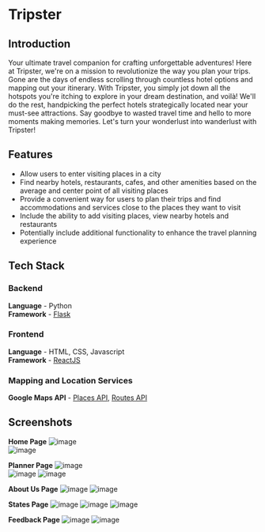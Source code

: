 # Tripster
## Introduction 
Your ultimate travel companion for crafting unforgettable adventures! Here at Tripster, we're on a mission to revolutionize the way you plan your trips. Gone are the days of endless scrolling through countless hotel options and mapping out your itinerary. With Tripster, you simply jot down all the hotspots you're itching to explore in your dream destination, and voilà! We'll do the rest, handpicking the perfect hotels strategically located near your must-see attractions. Say goodbye to wasted travel time and hello to more moments making memories. Let's turn your wonderlust into wanderlust with Tripster!

## Features
- Allow users to enter visiting places in a city
- Find nearby hotels, restaurants, cafes, and other amenities based on the average and center point of all visiting places
- Provide a convenient way for users to plan their trips and find accommodations and services close to the places they want to visit
- Include the ability to add visiting places, view nearby hotels and restaurants
- Potentially include additional functionality to enhance the travel planning experience

## Tech Stack
### Backend 
**Language** - Python\
**Framework** - [Flask](https://flask.palletsprojects.com/en/3.0.x/api/) 

### Frontend 
**Language** - HTML, CSS, Javascript\
**Framework** - [ReactJS](https://react.dev/) 

### Mapping and Location Services
**Google Maps API** - [Places API](https://developers.google.com/maps/documentation/places/web-service), [Routes API](https://developers.google.com/maps/documentation/routes)

## Screenshots
**Home Page**
![image](https://github.com/TripsterI/Tripster/assets/75667699/b992e64c-b25c-49a8-ad7d-7a6a31da8958)\
![image](https://github.com/TripsterI/Tripster/assets/75667699/394563b9-3c22-4d62-bd97-99d1a49f68c1) 

**Planner Page**
![image](https://github.com/TripsterI/Tripster/assets/75667699/5e123fc8-7659-4152-9e9b-4c0858218218)\
![image](https://github.com/TripsterI/Tripster/assets/75667699/303026d3-da3a-4c31-9a5a-1223b80d1991)
![image](https://github.com/TripsterI/Tripster/assets/75667699/e1bc12dd-a499-4e9c-af6b-ddc593078f92)

**About Us Page**
![image](https://github.com/TripsterI/Tripster/assets/75667699/7450861c-b38c-466e-87a8-d580c3e928c6)
![image](https://github.com/TripsterI/Tripster/assets/75667699/1965fe56-c7df-4c96-83ce-0ea889be71a1)

**States Page**
![image](https://github.com/TripsterI/Tripster/assets/75667699/5c561968-f60c-4a00-8649-2e45df81d689)
![image](https://github.com/TripsterI/Tripster/assets/75667699/edd7be71-57a9-4fa0-a3eb-491ee5a981a3)
![image](https://github.com/TripsterI/Tripster/assets/75667699/68c47153-ca21-4c8b-82b5-372630d7e8ec)

**Feedback Page**
![image](https://github.com/TripsterI/Tripster/assets/75667699/b92ca02f-d4db-478a-9744-40724eeb17f8)
![image](https://github.com/TripsterI/Tripster/assets/75667699/06ba4170-d103-48e0-8d0a-97443addcfc9)




